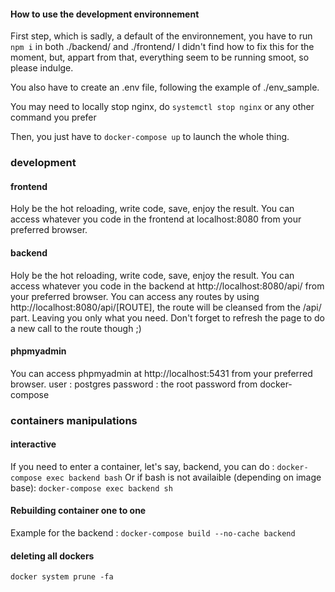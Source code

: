 #### How to use the development environnement

First step, which is sadly, a default of the environnement, you have to run ```npm i``` in both ./backend/ and ./frontend/
I didn't find how to fix this for the moment, but, appart from that, everything seem to be running smoot, so please indulge.

You also have to create an .env file, following the example of ./env_sample.

You may need to locally stop nginx, do
```systemctl stop nginx```
or any other command you prefer

Then, you just have to
```docker-compose up``` to launch the whole thing.


### development
#### frontend 

Holy be the hot reloading, write code, save, enjoy the result.
You can access whatever you code in the frontend at localhost:8080 from your preferred browser.

#### backend 

Holy be the hot reloading, write code, save, enjoy the result.
You can access whatever you code in the backend at http://localhost:8080/api/ from your preferred browser.
You can access any routes by using http://localhost:8080/api/[ROUTE], the route will be cleansed from the /api/ part. Leaving you only what you need.
Don't forget to refresh the page to do a new call to the route though ;) 

#### phpmyadmin 

You can access phpmyadmin at http://localhost:5431 from your preferred browser.
user : postgres
password : the root password from docker-compose

### containers manipulations
#### interactive
If you need to enter a container, let's say, backend, you can do :
```docker-compose exec backend bash```
Or if bash is not availaible (depending on image base): 
```docker-compose exec backend sh```

#### Rebuilding container one to one
Example for the backend :
```docker-compose build --no-cache backend```

#### deleting all dockers
```docker system prune -fa```
